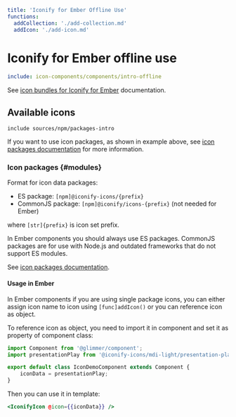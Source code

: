 ```yaml
title: 'Iconify for Ember Offline Use'
functions:
  addCollection: './add-collection.md'
  addIcon: './add-icon.md'
```

# Iconify for Ember offline use

```yaml
include: icon-components/components/intro-offline
```

See [icon bundles for Iconify for Ember](../../sources/bundles/ember.md) documentation.

## Available icons

`include sources/npm/packages-intro`

If you want to use icon packages, as shown in example above, see [icon packages documentation](../../sources/npm/index.md) for more information.

### Icon packages {#modules}

Format for icon data packages:

- ES package: `[npm]@iconify-icons/{prefix}`
- CommonJS package: `[npm]@iconify/icons-{prefix}` (not needed for Ember)

where `[str]{prefix}` is icon set prefix.

In Ember components you should always use ES packages. CommonJS packages are for use with Node.js and outdated frameworks that do not support ES modules.

See [icon packages documentation](../../sources/npm/index.md).

#### Usage in Ember

In Ember components if you are using single package icons, you can either assign icon name to icon using `[func]addIcon()` or you can reference icon as object.

To reference icon as object, you need to import it in component and set it as property of component class:

```js
import Component from '@glimmer/component';
import presentationPlay from '@iconify-icons/mdi-light/presentation-play';

export default class IconDemoComponent extends Component {
	iconData = presentationPlay;
}
```

Then you can use it in template:

```hbs
<IconifyIcon @icon={{iconData}} />
```
